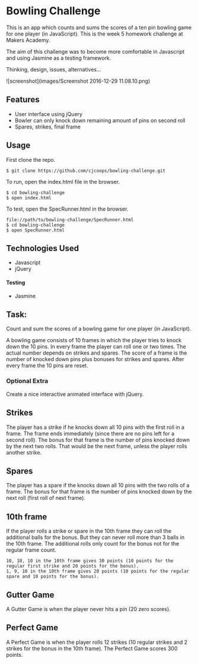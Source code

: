Bowling Challenge
=================

This is an app which counts and sums the scores of a ten pin bowling game for one player (in JavaScript). This is the week 5 homework challenge at Makers Academy.

The aim of this challenge was to become more comfortable in Javascript and using Jasmine as a testing framework.

Thinking, design, issues, alternatives...

![screenshot](images/Screenshot 2016-12-29 11.08.10.png)

Features
----------
* User interface using jQuery
* Bowler can only knock down remaining amount of pins on second roll
* Spares, strikes, final frame

Usage
-------------
First clone the repo.
```
$ git clone https://github.com/cjcoops/bowling-challenge.git
```
To run, open the index.html file in the browser.
```
$ cd bowling-challenge
$ open index.html
```
To test, open the SpecRunner.html in the browser.
```
file://path/to/bowling-challenge/SpecRunner.html
$ cd bowling-challenge
$ open SpecRunner.html
```

Technologies Used
----------

* Javascript
* jQuery

#### Testing
* Jasmine


Task:
-----

Count and sum the scores of a bowling game for one player (in JavaScript).

A bowling game consists of 10 frames in which the player tries to knock down the 10 pins. In every frame the player can roll one or two times. The actual number depends on strikes and spares. The score of a frame is the number of knocked down pins plus bonuses for strikes and spares. After every frame the 10 pins are reset.


### Optional Extra

Create a nice interactive animated interface with jQuery.

## Strikes

The player has a strike if he knocks down all 10 pins with the first roll in a frame. The frame ends immediately (since there are no pins left for a second roll). The bonus for that frame is the number of pins knocked down by the next two rolls. That would be the next frame, unless the player rolls another strike.

## Spares

The player has a spare if the knocks down all 10 pins with the two rolls of a frame. The bonus for that frame is the number of pins knocked down by the next roll (first roll of next frame).

## 10th frame

If the player rolls a strike or spare in the 10th frame they can roll the additional balls for the bonus. But they can never roll more than 3 balls in the 10th frame. The additional rolls only count for the bonus not for the regular frame count.

    10, 10, 10 in the 10th frame gives 30 points (10 points for the regular first strike and 20 points for the bonus).
    1, 9, 10 in the 10th frame gives 20 points (10 points for the regular spare and 10 points for the bonus).

## Gutter Game

A Gutter Game is when the player never hits a pin (20 zero scores).

## Perfect Game

A Perfect Game is when the player rolls 12 strikes (10 regular strikes and 2 strikes for the bonus in the 10th frame). The Perfect Game scores 300 points.
